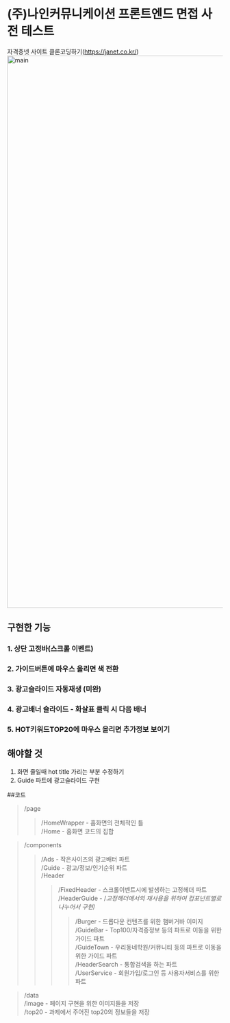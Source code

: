 # (주)나인커뮤니케이션 프론트엔드 면접 사전 테스트
자격증넷 사이트 클론코딩하기(https://janet.co.kr/)
<img width="1287" alt="main" src="https://user-images.githubusercontent.com/69252064/174094746-76d82973-678a-432a-9634-07dc6ec6da25.png">


## 구현한 기능
### 1. 상단 고정바(스크롤 이벤트)
### 2. 가이드버튼에 마우스 올리면 색 전환
### 3. 광고슬라이드 자동재생 (미완)
### 4. 광고배너 슬라이드 - 화살표 클릭 시 다음 배너
### 5. HOT키워드TOP20에 마우스 올리면 추가정보 보이기
   
## 해야할 것
1. 화면 줄일때 hot title 가리는 부분 수정하기
2. Guide 파트에 광고슬라이드 구현
   
   
   
##코드
>/page   
>  >/HomeWrapper - 홈화면의 전체적인 틀   
>  >/Home - 홈화면 코드의 집합   

>/components   
>  >/Ads - 작은사이즈의 광고배터 파트   
>  >/Guide - 광고/정보/인기순위 파트   
>  >/Header   
>  >  >/FixedHeader - 스크롤이벤트시에 발생하는 고정헤더 파트   
>  >  >/HeaderGuide - /*고정헤더에서의 재사용을 위하여 컴포넌트별로 나누어서 구현*/   
>  >  >  >/Burger - 드롭다운 컨텐츠를 위한 햄버거바 이미지   
>  >  >  >/GuideBar - Top100/자격증정보 등의 파트로 이동을 위한 가이드 파트   
>  >  >  >/GuideTown - 우리동네학원/커뮤니티 등의 파트로 이동을 위한 가이드 파트   
>  >/HeaderSearch - 통합검색을 하는 파트   
>  >/UserService - 회원가입/로그인 등 사용자서비스를 위한 파트   
       
 >/data   
   >/image - 페이지 구현을 위한 이미지들을 저장   
   >/top20 - 과제에서 주어진 top20의 정보들을 저장   
